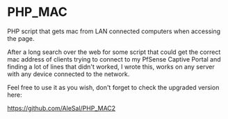 # PHP_MAC
PHP script that gets mac from LAN connected computers when accessing the page. 

After a long search over the web for some script that could get the correct mac address of clients trying to connect to my
PfSense Captive Portal and finding a lot of lines that didn't worked, I wrote this, works on any server with any device connected to the network. 


Feel free to use it as you wish, don't forget to check the upgraded version here: 

https://github.com/AleSal/PHP_MAC2
